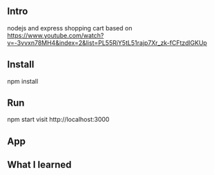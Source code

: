 ## Intro

nodejs and express shopping cart based on https://www.youtube.com/watch?v=-3vvxn78MH4&index=2&list=PL55RiY5tL51rajp7Xr_zk-fCFtzdlGKUp


## Install
npm install


## Run
npm start
visit http://localhost:3000


## App


## What I learned



